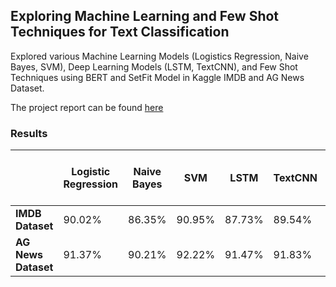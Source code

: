## Exploring Machine Learning and Few Shot Techniques for Text Classification

Explored various Machine Learning Models (Logistics Regression, Naive Bayes, SVM), Deep Learning Models (LSTM, TextCNN), and Few Shot Techniques using BERT and SetFit Model in Kaggle IMDB and AG News Dataset.

The project report can be found [here](./Project_Report.pdf)

### Results
|      | Logistic Regression | Naive Bayes | SVM | LSTM | TextCNN | Few-Shot using BERT | Few-Shot using SetFit |
| ---- | -------- | -------- | -------- | -------- | -------- | -------- | -------- |
| **IMDB Dataset** | 90.02%  | 86.35%  | 90.95%  | 87.73%  | 89.54%  | 80%  | 98%  |
| **AG News Dataset** | 91.37%  | 90.21%  | 92.22%  | 91.47%  | 91.83%  | -  | -  |
